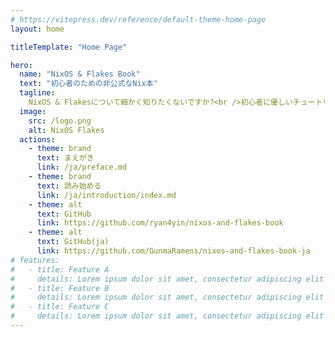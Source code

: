 ```yaml
---
# https://vitepress.dev/reference/default-theme-home-page
layout: home

titleTemplate: "Home Page"

hero:
  name: "NixOS & Flakes Book"
  text: "初心者のための非公式なNix本"
  tagline:
    NixOS & Flakesについて細かく知りたくないですか?<br />初心者に優しいチュートリアルを探してますか? <br />ここで勉強しましょう!
  image:
    src: /logo.png
    alt: NixOS Flakes
  actions:
    - theme: brand
      text: まえがき
      link: /ja/preface.md
    - theme: brand
      text: 読み始める
      link: /ja/introduction/index.md
    - theme: alt
      text: GitHub
      link: https://github.com/ryan4yin/nixos-and-flakes-book
    - theme: alt
      text: GitHub(ja)
      link: https://github.com/GunmaRamens/nixos-and-flakes-book-ja
# features:
#   - title: Feature A
#     details: Lorem ipsum dolor sit amet, consectetur adipiscing elit
#   - title: Feature B
#     details: Lorem ipsum dolor sit amet, consectetur adipiscing elit
#   - title: Feature C
#     details: Lorem ipsum dolor sit amet, consectetur adipiscing elit
---
```


<style>
:root {
  --vp-home-hero-name-color: transparent;
  --vp-home-hero-name-background: -webkit-linear-gradient(120deg, #4565d8 40%, #41d1ff);

  --vp-home-hero-image-background-image: linear-gradient(-60deg, #41d1ff 40%, #0fffc1);
}

.image-bg {
  transform: scale(0.75);
  -webkit-filter: blur(5vw);
  -moz-filter: blur(5vw);
  -ms-filter: blur(5vw);
  filter: blur(5vw);
  background-size: 200% 200%;
  animation: animateGlow 10s ease infinite;
}

@keyframes animateGlow {
  0% {
    background-position: 0% 50%;
  }
  50% {
    background-position: 100% 50%;
  }
  100% {
    background-position: 0% 50%;
  }
}

@media (min-width: 640px) {
  :root {
    --vp-home-hero-image-filter: blur(56px);
  }
}

@media (min-width: 960px) {
  :root {
    --vp-home-hero-image-filter: blur(72px);
  }
}
</style>
